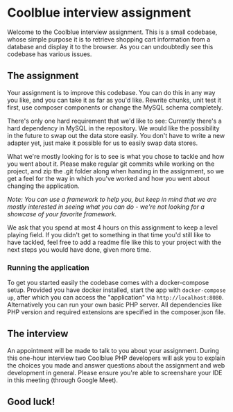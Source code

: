 # Coolblue interview assignment

Welcome to the Coolblue interview assignment. 
This is a small codebase, whose simple purpose it is to retrieve shopping cart information from a database and display it to the browser. As you can undoubtedly see this codebase has various issues.

## The assignment

Your assignment is to improve this codebase. You can do this in any way you like, and you can take it as far as you'd like. Rewrite chunks, unit test it first, use composer components or change the MySQL schema completely.

There's only one hard requirement that we'd like to see: Currently there's a hard dependency in MySQL in the repository. We would like the possibility in the future to swap out the data store easily. You don't have to write a new adapter yet, just make it possible for us to easily swap data stores.

What we're mostly looking for is to see is what you chose to tackle and how you went about it. Please make regular git commits while working on the project, and zip the .git folder along when handing in the assignment, so we get a feel for the way in which you've worked and how you went about changing the application. 

_Note: You can use a framework to help you, but keep in mind that we are mostly interested in seeing what you can do - we're not looking for a showcase of your favorite framework._

We ask that you spend at most 4 hours on this assignment to keep a level playing field. If you didn't get to something in that time you'd still like to have tackled, feel free to add a readme file like this to your project with the next steps you would have done, given more time.

### Running the application
To get you started easily the codebase comes with a docker-compose setup. Provided you have docker installed, start the app with `docker-compose up`, after which you can access the "application" via `http://localhost:8080`. Alternatively you can run your own basic PHP server. All dependencies like PHP version and required extensions are specified in the composer.json file.

## The interview

An appointment will be made to talk to you about your assignment. During this one-hour interview two Coolblue PHP developers will ask you to explain the choices you made and answer questions about the assignment and web development in general. Please ensure you're able to screenshare your IDE in this meeting (through Google Meet).

## Good luck!
